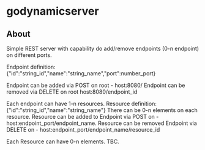# godynamicserver



## About

Simple REST server with capability do add/remove endpoints (0-n endpoint) on different ports.

Endpoint definition:{"id":"string_id","name":"string_name","port":number_port}

Endpoint can be added via POST on root - host:8080/
Endpoint can be removed via DELETE on root host:8080/endpoint_id


Each endpoint can have 1-n resources.
Resource definition: {"id":"string_id","name":"string_name"}
There can be 0-n elements on each resource.
Resource can be added to Endpoint via POST on - host:endpoint_port/endpoint_name.
Resource can be removed Endpoint via DELETE on - host:endpoint_port/endpoint_name/resource_id

Each Resource can have 0-n elements.
TBC.
